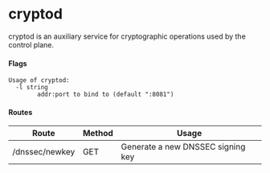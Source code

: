 # cryptod

cryptod is an auxiliary service for cryptographic operations used by the control plane.

#### Flags

```
Usage of cryptod:
  -l string
        addr:port to bind to (default ":8081")
```

#### Routes

| Route | Method | Usage |
| ------ | ------ | ------ |
| /dnssec/newkey | GET | Generate a new DNSSEC signing key |
